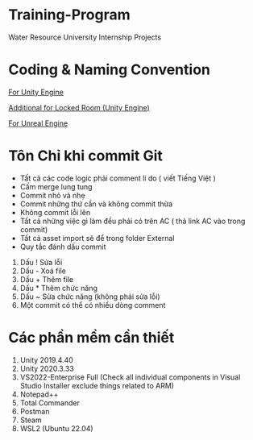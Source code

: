 # Training-Program
Water Resource University Internship Projects
# Coding & Naming Convention

[For Unity Engine](http://g.hiddens.link:8929/lockedroom/documents/technical-document/-/blob/master/Convention/Unity)

[Additional for Locked Room (Unity Engine)](http://g.hiddens.link:8929/lockedroom/documents/technical-document/-/blob/master/Convention/LockedRoom-Unity)

[For Unreal Engine](http://g.hiddens.link:8929/lockedroom/documents/technical-document/-/blob/master/Convention/Unreal)

# Tôn Chỉ khi commit Git
- Tất cả các code logic phải comment lí do ( viết Tiếng Việt )
- Cấm merge lung tung
- Commit nhỏ và nhẹ
- Commit những thứ cần và không commit thừa
- Không commit lỗi lên
- Tất cả những việc gì làm đều phải có trên AC ( thả link AC vào trong commit)
- Tất cả asset import sẽ để trong folder External
- Quy tắc đánh dấu commit
1. Dấu ! Sửa lỗi
2. Dấu - Xoá file
3. Dấu + Thêm file
4. Dấu * Thêm chức năng
5. Dấu ~ Sửa chức năng (không phải sửa lỗi)
6. Một commit có thể có nhiều dòng comment

# Các phần mềm cần thiết
1. Unity 2019.4.40
1. Unity 2020.3.33
1. VS2022-Enterprise Full (Check all individual components in Visual Studio Installer exclude things related to ARM)
1. Notepad++
1. Total Commander
1. Postman
1. Steam
1. WSL2 (Ubuntu 22.04)




